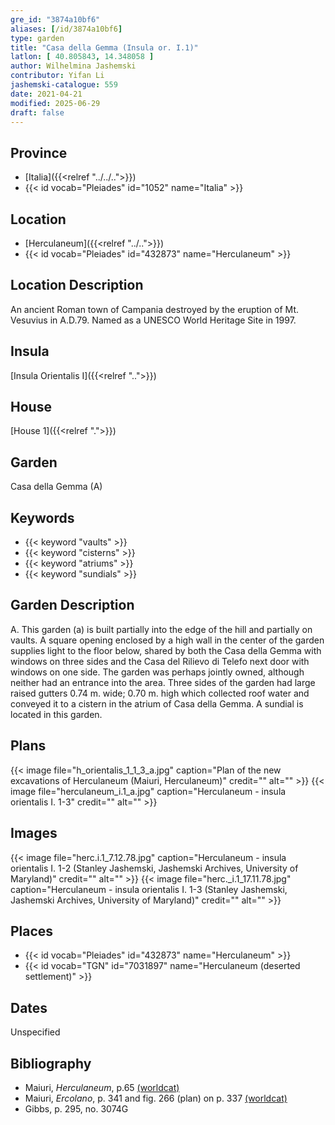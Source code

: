 ```yaml
---
gre_id: "3874a10bf6"
aliases: [/id/3874a10bf6]
type: garden
title: "Casa della Gemma (Insula or. I.1)"
latlon: [ 40.805843, 14.348058 ]
author: Wilhelmina Jashemski
contributor: Yifan Li
jashemski-catalogue: 559
date: 2021-04-21
modified: 2025-06-29
draft: false
---
```


## Province

- [Italia]({{<relref "../../..">}})
- {{< id vocab="Pleiades" id="1052" name="Italia" >}}

## Location

- [Herculaneum]({{<relref "../..">}})
- {{< id vocab="Pleiades" id="432873" name="Herculaneum" >}}

## Location Description

An ancient Roman town of Campania destroyed by the eruption of Mt. Vesuvius in A.D.79. Named as a UNESCO World Heritage Site in 1997.

## Insula

[Insula Orientalis I]({{<relref "..">}})
## House

[House 1]({{<relref ".">}})
## Garden

Casa della Gemma (A)

## Keywords

- {{< keyword "vaults" >}}
- {{< keyword "cisterns" >}}
- {{< keyword "atriums" >}}
- {{< keyword "sundials" >}}

## Garden Description

A. This garden (a) is built partially into the edge of the hill and partially on vaults. A square opening enclosed by a high wall in the center of the garden supplies light to the floor below, shared by both the Casa della Gemma with windows on three sides and the Casa del Rilievo di Telefo next door with windows on one side. The garden was perhaps jointly owned, although neither had an entrance into the area. Three sides of the garden had large raised gutters 0.74 m. wide; 0.70 m. high which collected roof water and conveyed it to a cistern in the atrium of Casa della Gemma. A sundial is located in this garden.

## Plans

{{< image file="h_orientalis_1_1_3_a.jpg" caption="Plan of the new excavations of Herculaneum (Maiuri, Herculaneum)" credit="" alt="" >}}
{{< image file="herculaneum_i.1_a.jpg" caption="Herculaneum - insula orientalis I. 1-3" credit="" alt="" >}}
## Images

{{< image file="herc.i.1_7.12.78.jpg" caption="Herculaneum - insula orientalis I. 1-2 (Stanley Jashemski, Jashemski Archives, University of Maryland)" credit="" alt="" >}}
{{< image file="herc._i.1_17.11.78.jpg" caption="Herculaneum - insula orientalis I. 1-3 (Stanley Jashemski, Jashemski Archives, University of Maryland)" credit="" alt="" >}}

## Places

- {{< id vocab="Pleiades" id="432873" name="Herculaneum" >}}
- {{< id vocab="TGN" id="7031897" name="Herculaneum (deserted settlement)" >}}

## Dates

Unspecified

## Bibliography

* Maiuri, *Herculaneum*, p.65 [(worldcat)](https://search.worldcat.org/title/1107784297)
* Maiuri, *Ercolano*, p. 341 and fig. 266 (plan) on p. 337 [(worldcat)](https://search.worldcat.org/title/490581395)
* Gibbs, p. 295, no. 3074G
